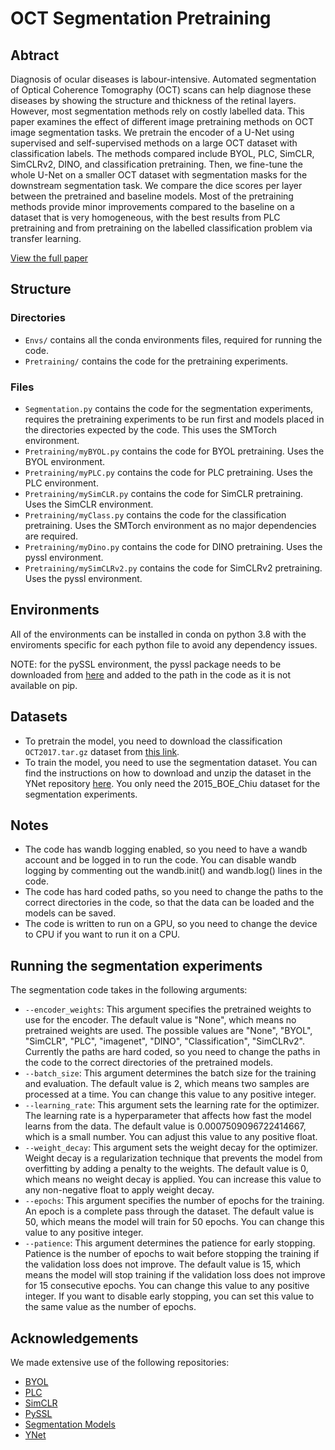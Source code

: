 # OCT Segmentation Pretraining

## Abtract

Diagnosis of ocular diseases is labour-intensive. Automated segmentation of Optical Coherence Tomography (OCT) scans can help diagnose these diseases by showing the structure and thickness of the retinal layers. However, most segmentation methods rely on costly labelled data. This paper examines the effect of different image pretraining methods on OCT image segmentation tasks. We pretrain the encoder of a U-Net using supervised and self-supervised methods on a large OCT dataset with classification labels. The methods compared include BYOL, PLC, SimCLR, SimCLRv2, DINO, and classification pretraining. Then, we fine-tune the whole U-Net on a smaller OCT dataset with segmentation masks for the downstream segmentation task. We compare the dice scores per layer between the pretrained and baseline models. Most of the pretraining methods provide minor improvements compared to the baseline on a dataset that is very homogeneous, with the best results from PLC pretraining and from pretraining on the labelled classification problem via transfer learning.

[View the full paper](https://github.com/J-HyperNova/OCT-Pretraining/blob/main/paper.pdf)

## Structure

### Directories

- `Envs/` contains all the conda environments files, required for running the code.
- `Pretraining/` contains the code for the pretraining experiments.

### Files
- `Segmentation.py` contains the code for the segmentation experiments, requires the pretraining experiments to be run first and models placed in the directories expected by the code. This uses the SMTorch environment.
- `Pretraining/myBYOL.py` contains the code for BYOL pretraining. Uses the BYOL environment.
- `Pretraining/myPLC.py` contains the code for PLC pretraining. Uses the PLC environment.
- `Pretraining/mySimCLR.py` contains the code for SimCLR pretraining. Uses the SimCLR environment.
- `Pretraining/myClass.py` contains the code for the classification pretraining. Uses the SMTorch environment as no major dependencies are required.
- `Pretraining/myDino.py` contains the code for DINO pretraining. Uses the pyssl environment.
-  `Pretraining/mySimCLRv2.py` contains the code for SimCLRv2 pretraining. Uses the pyssl environment.

## Environments
All of the environments can be installed in conda on python 3.8 with the enviroments specific for each python file to avoid any dependency issues.

NOTE: for the pySSL environment, the pyssl package needs to be downloaded from [here](https://github.com/giakou4/pyssl) and added to the path in the code as it is not available on pip.

## Datasets
- To pretrain the model, you need to download the classification `OCT2017.tar.gz` dataset from [this link](https://data.mendeley.com/datasets/rscbjbr9sj/2). 
- To train the model, you need to use the segmentation dataset. You can find the instructions on how to download and unzip the dataset in the YNet repository [here](https://github.com/azadef/ynet/tree/master#datasets-downloading-and-preproccesing). You only need the 2015_BOE_Chiu dataset for the segmentation experiments.


## Notes
- The code has wandb logging enabled, so you need to have a wandb account and be logged in to run the code. You can disable wandb logging by commenting out the wandb.init() and wandb.log() lines in the code.
- The code has hard coded paths, so you need to change the paths to the correct directories in the code, so that the data can be loaded and the models can be saved.
- The code is written to run on a GPU, so you need to change the device to CPU if you want to run it on a CPU.

## Running the segmentation experiments
The segmentation code takes in the following arguments:

- `--encoder_weights`: This argument specifies the pretrained weights to use for the encoder. The default value is "None", which means no pretrained weights are used. The possible values are "None", "BYOL", "SimCLR", "PLC", "imagenet", "DINO", "Classification", "SimCLRv2". Currently the paths are hard coded, so you need to change the paths in the code to the correct directories of the pretrained models.
- `--batch_size`: This argument determines the batch size for the training and evaluation. The default value is 2, which means two samples are processed at a time. You can change this value to any positive integer.
- `--learning_rate`: This argument sets the learning rate for the optimizer. The learning rate is a hyperparameter that affects how fast the model learns from the data. The default value is 0.0007509096722414667, which is a small number. You can adjust this value to any positive float.
- `--weight_decay`: This argument sets the weight decay for the optimizer. Weight decay is a regularization technique that prevents the model from overfitting by adding a penalty to the weights. The default value is 0, which means no weight decay is applied. You can increase this value to any non-negative float to apply weight decay.
- `--epochs`: This argument specifies the number of epochs for the training. An epoch is a complete pass through the dataset. The default value is 50, which means the model will train for 50 epochs. You can change this value to any positive integer.
- `--patience`: This argument determines the patience for early stopping. Patience is the number of epochs to wait before stopping the training if the validation loss does not improve. The default value is 15, which means the model will stop training if the validation loss does not improve for 15 consecutive epochs. You can change this value to any positive integer. If you want to disable early stopping, you can set this value to the same value as the number of epochs.

## Acknowledgements
We made extensive use of the following repositories:
- [BYOL](https://github.com/lucidrains/byol-pytorch)
- [PLC](https://github.com/lucidrains/pixel-level-contrastive-learning)
- [SimCLR](https://github.com/Spijkervet/SimCLR)
- [PySSL](https://github.com/giakou4/pyssl)
- [Segmentation Models](https://github.com/qubvel/segmentation_models.pytorch)
- [YNet](https://github.com/azadef/ynet)
